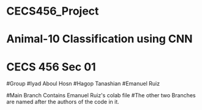 # CECS456_Project
# Animal-10 Classification using CNN
# CECS 456 Sec 01
#Group 
#Iyad Aboul Hosn
#Hagop Tanashian
#Emanuel Ruiz

#Main Branch Contains Emanuel Ruiz's colab file 
#The other two Branches are named after the authors of the code in it. 



